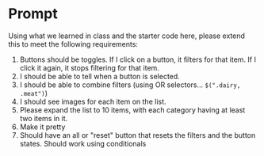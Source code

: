# Prompt

Using what we learned in class and the starter code here, please extend this to meet the following requirements:

1. Buttons should be toggles. If I click on a button, it filters for that item. If I click it again, it stops filtering for that item.
2. I should be able to tell when a button is selected.
3. I should be able to combine filters (using OR selectors... `$(".dairy, .meat")`)
4. I should see images for each item on the list.
5. Please expand the list to 10 items, with each category having at least two items in it.
6. Make it pretty
7. Should have an all or "reset" button that resets the filters and the button states. Should work using conditionals

